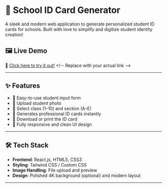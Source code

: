 # 🪪 School ID Card Generator

A sleek and modern web application to generate personalized student ID cards for schools. Built with love to simplify and digitize student identity creation!

## 🖼️ Live Demo

🚀 [Click here to try it out!]([https://your-live-site-link.com](https://fantastic-empanada-7a9f57.netlify.app/)) <!-- Replace with your actual link -->

---

## ✨ Features

- 📝 Easy-to-use student input form
- 📸 Upload student photo
- 🏫 Select class (1–10) and section (A–E)
- 🎨 Generates professional ID cards instantly
- 💾 Download or print the ID card
- 📱 Fully responsive and clean UI design

---

## 🛠️ Tech Stack

- **Frontend**: React.js, HTML5, CSS3
- **Styling**: Tailwind CSS / Custom CSS <!-- Mention the one you’re using -->
- **Image Handling**: File upload and preview
- **Design**: Polished 4K background (optional) and modern layout

---


